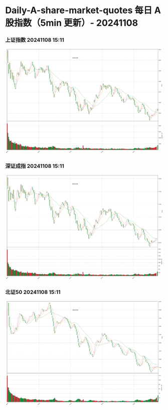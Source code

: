 
# Daily-A-share-market-quotes 每日 A 股指数（5min 更新）- 20241108

### 上证指数 20241108 15:11
![](./fig/2024/11/20241108-sh000001.png)

### 深证成指 20241108 15:11
![](./fig/2024/11/20241108-sz399001.png)

### 北证50 20241108 15:11
![](./fig/2024/11/20241108-bj899050.png)

